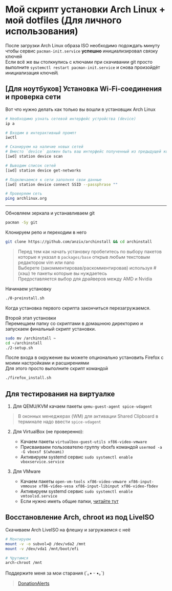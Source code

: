 # Мой скрипт установки Arch Linux + мой dotfiles (Для личного использования)

После загрузки Arch Linux образа ISO необходимо подождать минуту чтобы сервис `pacman-init.service` **успешно** инициализировал связку ключей\
Если всё же вы столкнулись с ключами при скачивании git просто выполните `systemctl restart pacman-init.service` и снова произойдёт инициализация ключей\

## [Для ноутбуков] Установка Wi-Fi-соединения и проверка сети

Вот что нужно делать как только вы вошли в установщик Arch Linux

```sh
# Необходимо узнать сетевой интерфейс устройства (device)
ip a

# Входим в интерактивный промпт
iwctl

# Сканируем на наличие новых сетей
# Вместо `device` должен быть ваш интерфейс полученный из предыдущей команды
[iwd] station device scan

# Выводим список сетей
[iwd] station device get-networks

# Подключаемся к сети заполняя свои данные
[iwd] station device connect SSID --passphrase ""

# Проверяем сеть
ping archlinux.org
```

***

Обновляем зеркала и устанавливаем git

```sh
pacman -Sy git
```

Клонируем репо и переходим в него

```sh
git clone https://github.com/anzix/archinstall && cd archinstall
```

> Перед тем как начать установку пробегитесь по выбору пакетов которые я указал в ``packages/base`` открыв любым текстовым редактором vim или nano\
> Выберете (закомментировав/раскомментировав) используя # (хэш) те пакеты которые вы нуждаетесь\
> Предоставляется выбор для драйверов между AMD и Nvidia

Начинаем установку

```sh
./0-preinstall.sh
```

Когда установка первого скрипта закончиться перезагружаемся.

Второй этап установки\
Перемещаем папку со скриптами в домашнюю директорию и запускаем финальный скрипт установки.

```sh
sudo mv /archinstall ~
cd ~/archinstall
./2-setup.sh
```

После входа в окружение вы можете опционально установить Firefox с моими настройками и расширениями\
Для этого просто выполните скрипт командой

```sh
./firefox_install.sh
```

## Для тестирования на виртуалке

1. Для QEMU/KVM качаем пакеты `qemu-guest-agent spice-vdagent`

> В оконных менеджерах (WM) для активации Shared Clipboard в терминале надо ввести `spice-vdagent`

2. Для VirtualBox (не проверенно):

   - Качаем пакеты `virtualbox-guest-utils xf86-video-vmware`
   - Присваиваем пользователю группу vboxfs командой `usermod -a -G vboxsf $(whoami)`
   - Активируем systemd сервис `sudo systemctl enable vboxservice.service`

3. Для VMware

   - Качаем пакеты `open-vm-tools xf86-video-vmware xf86-input-vmmouse xf86-video-vesa xf86-input-libinput xf86-video-fbdev`
   - Активируем systemd сервис `sudo systemctl enable vmtoolsd.service`
   - Если нужно иметь общие папки, [читайте тут](https://wiki.archlinux.org/title/VMware/Install_Arch_Linux_as_a_guest#Shared_Folders_with_vmhgfs-fuse_utility)

## Восстановление Arch, chroot из под LiveISO

Скачиваем Arch LiveISO на флешку и загружаемся с неё

```sh
# Монтируем
mount -v -o subvol=@ /dev/vda2 /mnt
mount -v /dev/vda1 /mnt/boot/efi

# Чрутимся
arch-chroot /mnt
```

Поддержите меня за мои старания (´｡• ᵕ •｡`)

> [DonationAlerts](https://www.donationalerts.com/r/givefly)
